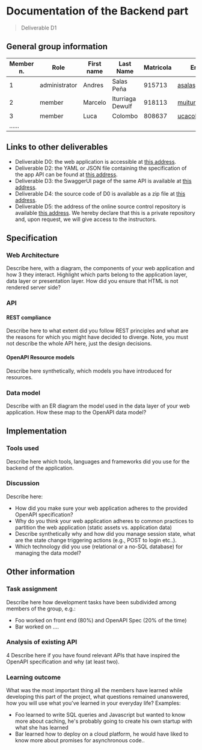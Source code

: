 # Documentation of the Backend part
> Deliverable D1
## General group information
| Member n. | Role | First name | Last Name | Matricola | Email address |
| --------- | ------------- | ---------- | --------- | --------- | --------------- |
| 1 | administrator | Andres | Salas Peña | 915713 | asalaspena@gmail.com |
| 2 | member | Marcelo | Iturriaga Dewulf | 918113 | muiturriaga@uc.cl |
| 3 | member | Luca | Colombo | 808637 | ucacolo94@gmail.com
| ...... | | | | | |
## Links to other deliverables
- Deliverable D0: the web application is accessible at
[this address](https://example.com).
- Deliverable D2: the YAML or JSON file containing the specification of the app
API can be found at [this address](https://example.com/backend/spec.yaml).
- Deliverable D3: the SwaggerUI page of the same API is available at
[this address](https://example.com/backend/swaggerui).
- Deliverable D4: the source code of D0 is available as a zip file at
[this address](https://example.com/backend/app.zip).
- Deliverable D5: the address of the online source control repository is
available [this address](https://examplegit.com). We hereby declare that this
is a private repository and, upon request, we will give access to the
instructors.
## Specification
### Web Architecture
Describe here, with a diagram, the components of your web application and how
3
they interact. Highlight which parts belong to the application layer, data layer
or presentation layer. How did you ensure that HTML is not rendered server side?
### API
#### REST compliance
Describe here to what extent did you follow REST principles and what are the
reasons for which you might have decided to diverge. Note, you must not describe
the whole API here, just the design decisions.
#### OpenAPI Resource models
Describe here synthetically, which models you have introduced for resources.
### Data model
Describe with an ER diagram the model used in the data layer of your web
application. How these map to the OpenAPI data model?
## Implementation
### Tools used
Describe here which tools, languages and frameworks did you use for the backend
of the application.
### Discussion
Describe here:
- How did you make sure your web application adheres to the provided OpenAPI
specification?
- Why do you think your web application adheres to common practices to partition
the web application (static assets vs. application data)
- Describe synthetically why and how did you manage session state, what are the
state change triggering actions (e.g., POST to login etc..).
- Which technology did you use (relational or a no-SQL database) for managing
the data model?
## Other information
### Task assignment
Describe here how development tasks have been subdivided among members of the
group, e.g.:
- Foo worked on front end (80%) and OpenAPI Spec (20% of the time)
- Bar worked on ....
### Analysis of existing API
4
Describe here if you have found relevant APIs that have inspired the OpenAPI
specification and why (at least two).
### Learning outcome
What was the most important thing all the members have learned while developing
this part of the project, what questions remained unanswered, how you will use
what you've learned in your everyday life?
Examples:
- Foo learned to write SQL queries and Javascript but wanted to know more about
caching, he's probably going to create his own startup with what she has
learned
- Bar learned how to deploy on a cloud platform, he would have liked to know
more about promises for asynchronous code.. 
